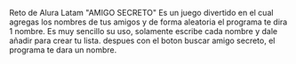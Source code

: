 Reto de Alura Latam 
"AMIGO SECRETO"
Es un juego divertido en el cual agregas los nombres de tus amigos y de forma aleatoria el programa te dira 1 nombre.
Es muy sencillo su uso, solamente escribe cada nombre y dale añadir para crear tu lista.
despues con el boton buscar amigo secreto, el programa te dara un nombre.
